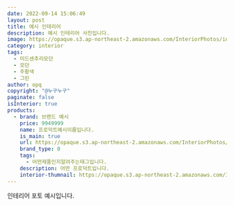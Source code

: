 ```yaml
---
date: 2022-09-14 15:06:49
layout: post
title: 예시 인테리어
description: 예시 인테리어 사진입니다.
image: https://opaque.s3.ap-northeast-2.amazonaws.com/InteriorPhotos/instagram-______theo/1.png
category: interior
tags:
  - 미드센추리모던
  - 모던
  - 주황색
  - 그린
author: opq
copyright: "@누구누구"
paginate: false
isInterior: true
products:
  - brand: 브랜드 예시
    price: 9949999
    name: 프로덕트예시이름입니다.
    is_main: true
    url: https://opaque.s3.ap-northeast-2.amazonaws.com/InteriorPhotos/instagram-______theo/5.png
    brand_type: 0
    tags:
      - 어떤제품인지알려주는태그입니다.
    description: 어떤 프로덕트입니다.
    interior-thumnail: https://opaque.s3.ap-northeast-2.amazonaws.com/InteriorPhotos/instagram-______theo/5.png
---
```

인테리어 포토 예시입니다. 